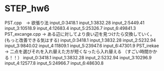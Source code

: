 # STEP_hw6

PST.cpp　-> 欲張り法
input_0:3418.1
input_1:3832.28
input_2:5449.41
input_3:10518.9
input_4:12683.4
input_5:25326.7
input_6:49841.3
PST_excange.cpp -> ある辺に対してより良い辺を見つけたら交換していく。
(もっと改善できる気はする)
input_0:3418.1
input_1:3832.28
input_2:5232.94
input_3:9840.02
input_4:11809.1
input_5:23947.6
input_6:47301.9
PST_irekae -> 二点を選びそれを入れ替えた方が短くなったら入れ替える
（すごい時間かかる！！）
input_0:3418.1
input_1:3832.28
input_2:5232.94
input_3:10296.9
input_4:12577.8
input_5:24966.7
input_6:48630.8